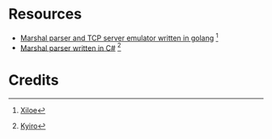 # Resources

- [Marshal parser and TCP server emulator written in golang](https://github.com/LowRezStudio/paserver-core) [^1]
- [Marshal parser written in C#](https://github.com/LowRezStudio/TempestMcts) [^2]

# Credits
[^1]: [Xiloe](https://github.com/xiloe)
[^2]: [Kyiro](https://github.com/kyiro)
